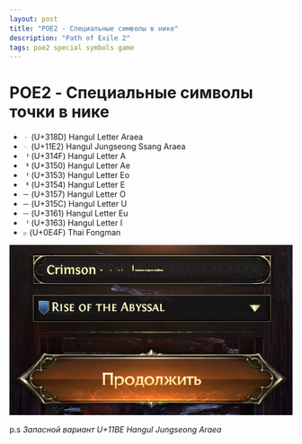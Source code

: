 ```yaml
---
layout: post
title: "POE2 - Специальные символы в нике"
description: "Path of Exile 2"
tags: poe2 special symbols game
---
```


# POE2 - Специальные символы точки в нике

* `ㆍ` (U+318D) Hangul Letter Araea
* `ᆢ` (U+11E2) Hangul Jungseong Ssang Araea
* `ᅡ` (U+314F) Hangul Letter A
* `ᅢ` (U+3150) Hangul Letter Ae
* `ᅥ` (U+3153) Hangul Letter Eo
* `ᅦ` (U+3154) Hangul Letter E
* `ᅩ` (U+3157) Hangul Letter O
* `ᅮ` (U+315C) Hangul Letter U
* `ᅳ` (U+3161) Hangul Letter Eu
* `ᅵ` (U+3163) Hangul Letter I
* `๏` (U+0E4F) Thai Fongman

![poe2](/assets/blog/poe2/poe2-nickname-special-chars.webp)

p.s *Запасной вариант *U+11BE* Hangul Jungseong Araea*